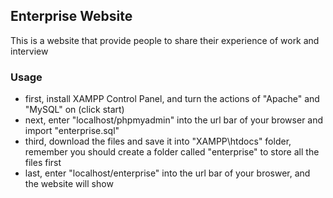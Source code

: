 <h2>Enterprise Website</h2>
<p>This is a website that provide people to share their experience of work and interview</p>
<h3>Usage</h3>
<ul>
  <li>first, install XAMPP Control Panel, and turn the actions of "Apache" and "MySQL" on (click start)</li>
  <li>next, enter "localhost/phpmyadmin" into the url bar of your browser and import "enterprise.sql"</li>
  <li>third, download the files and save it into "XAMPP\htdocs" folder, remember you should create a folder called "enterprise" to store all the files first</li>
  <li>last, enter "localhost/enterprise" into the url bar of your broswer, and the website will show</li>
</ul>
  
